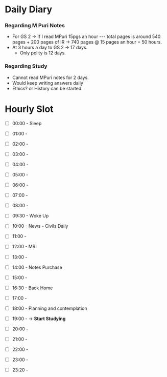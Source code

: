 # Daily Diary
### Regarding M Puri Notes
- For GS 2 -> If I read MPuri 15pgs an hour --- total pages is around 540 pages + 200 pages of IR -> 740 pages @ 15 pages an hour =  50 hours.
- At 3 hours a day to GS 2 -> 17 days.
	- Only polity is 12 days.

### Regarding Study
- Cannot read MPuri notes for 2 days.
- Would keep writing answers daily
- Ethics? or History can be started.


# Hourly Slot
- [ ] 00:00 - Sleep
- [ ] 01:00 -
- [ ] 02:00 -
- [ ] 03:00 -
- [ ] 04:00 -
- [ ] 05:00 -
- [ ] 06:00 -
- [ ] 07:00 -
- [ ] 08:00 -
- [ ] 09:30 - Woke Up
- [ ] 10:00 - News - Civils Daily
- [ ] 11:00 - 
- [ ] 12:00 - MRI
- [ ] 13:00 -
- [ ] 14:00 - Notes Purchase
- [ ] 15:00 -
- [ ] 16:30 - Back Home
- [ ] 17:00 -
- [ ] 18:00 - Planning and contemplation 
- [ ] 19:00 -  -> **Start Studying** 
- [ ] 20:00 -
- [ ] 21:00 - 
- [ ] 22:00 -
- [ ] 23:00 -
- [ ] 23:20 -


